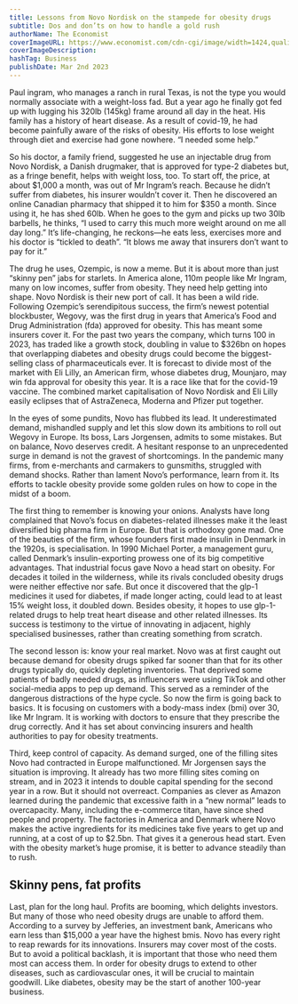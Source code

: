 ```yaml
---
title: Lessons from Novo Nordisk on the stampede for obesity drugs
subtitle: Dos and don’ts on how to handle a gold rush
authorName: The Economist
coverImageURL: https://www.economist.com/cdn-cgi/image/width=1424,quality=80,format=auto/media-assets/image/20230304_WDD000.jpg
coverImageDescription:  
hashTag: Business
publishDate: Mar 2nd 2023
---
```


Paul ingram, who manages a ranch in rural Texas, is not the type you would normally associate with a weight-loss fad. But a year ago he finally got fed up with lugging his 320lb (145kg) frame around all day in the heat. His family has a history of heart disease. As a result of covid-19, he had become painfully aware of the risks of obesity. His efforts to lose weight through diet and exercise had gone nowhere. “I needed some help.”

So his doctor, a family friend, suggested he use an injectable drug from Novo Nordisk, a Danish drugmaker, that is approved for type-2 diabetes but, as a fringe benefit, helps with weight loss, too. To start off, the price, at about $1,000 a month, was out of Mr Ingram’s reach. Because he didn’t suffer from diabetes, his insurer wouldn’t cover it. Then he discovered an online Canadian pharmacy that shipped it to him for $350 a month. Since using it, he has shed 60lb. When he goes to the gym and picks up two 30lb barbells, he thinks, “I used to carry this much more weight around on me all day long.” It’s life-changing, he reckons—he eats less, exercises more and his doctor is “tickled to death”. “It blows me away that insurers don’t want to pay for it.”

The drug he uses, Ozempic, is now a meme. But it is about more than just “skinny pen” jabs for starlets. In America alone, 110m people like Mr Ingram, many on low incomes, suffer from obesity. They need help getting into shape. Novo Nordisk is their new port of call. It has been a wild ride. Following Ozempic’s serendipitous success, the firm’s newest potential blockbuster, Wegovy, was the first drug in years that America’s Food and Drug Administration (fda) approved for obesity. This has meant some insurers cover it. For the past two years the company, which turns 100 in 2023, has traded like a growth stock, doubling in value to $326bn on hopes that overlapping diabetes and obesity drugs could become the biggest-selling class of pharmaceuticals ever. It is forecast to divide most of the market with Eli Lilly, an American firm, whose diabetes drug, Mounjaro, may win fda approval for obesity this year. It is a race like that for the covid-19 vaccine. The combined market capitalisation of Novo Nordisk and Eli Lilly easily eclipses that of AstraZeneca, Moderna and Pfizer put together.

In the eyes of some pundits, Novo has flubbed its lead. It underestimated demand, mishandled supply and let this slow down its ambitions to roll out Wegovy in Europe. Its boss, Lars Jorgensen, admits to some mistakes. But on balance, Novo deserves credit. A hesitant response to an unprecedented surge in demand is not the gravest of shortcomings. In the pandemic many firms, from e-merchants and carmakers to gunsmiths, struggled with demand shocks. Rather than lament Novo’s performance, learn from it. Its efforts to tackle obesity provide some golden rules on how to cope in the midst of a boom.

The first thing to remember is knowing your onions. Analysts have long complained that Novo’s focus on diabetes-related illnesses make it the least diversified big pharma firm in Europe. But that is orthodoxy gone mad. One of the beauties of the firm, whose founders first made insulin in Denmark in the 1920s, is specialisation. In 1990 Michael Porter, a management guru, called Denmark’s insulin-exporting prowess one of its big competitive advantages. That industrial focus gave Novo a head start on obesity. For decades it toiled in the wilderness, while its rivals concluded obesity drugs were neither effective nor safe. But once it discovered that the glp-1 medicines it used for diabetes, if made longer acting, could lead to at least 15% weight loss, it doubled down. Besides obesity, it hopes to use glp-1-related drugs to help treat heart disease and other related illnesses. Its success is testimony to the virtue of innovating in adjacent, highly specialised businesses, rather than creating something from scratch.

The second lesson is: know your real market. Novo was at first caught out because demand for obesity drugs spiked far sooner than that for its other drugs typically do, quickly depleting inventories. That deprived some patients of badly needed drugs, as influencers were using TikTok and other social-media apps to pep up demand. This served as a reminder of the dangerous distractions of the hype cycle. So now the firm is going back to basics. It is focusing on customers with a body-mass index (bmi) over 30, like Mr Ingram. It is working with doctors to ensure that they prescribe the drug correctly. And it has set about convincing insurers and health authorities to pay for obesity treatments.

Third, keep control of capacity. As demand surged, one of the filling sites Novo had contracted in Europe malfunctioned. Mr Jorgensen says the situation is improving. It already has two more filling sites coming on stream, and in 2023 it intends to double capital spending for the second year in a row. But it should not overreact. Companies as clever as Amazon learned during the pandemic that excessive faith in a “new normal” leads to overcapacity. Many, including the e-commerce titan, have since shed people and property. The factories in America and Denmark where Novo makes the active ingredients for its medicines take five years to get up and running, at a cost of up to $2.5bn. That gives it a generous head start. Even with the obesity market’s huge promise, it is better to advance steadily than to rush.

## Skinny pens, fat profits
Last, plan for the long haul. Profits are booming, which delights investors. But many of those who need obesity drugs are unable to afford them. According to a survey by Jefferies, an investment bank, Americans who earn less than $15,000 a year have the highest bmis. Novo has every right to reap rewards for its innovations. Insurers may cover most of the costs. But to avoid a political backlash, it is important that those who need them most can access them. In order for obesity drugs to extend to other diseases, such as cardiovascular ones, it will be crucial to maintain goodwill. Like diabetes, obesity may be the start of another 100-year business. 
